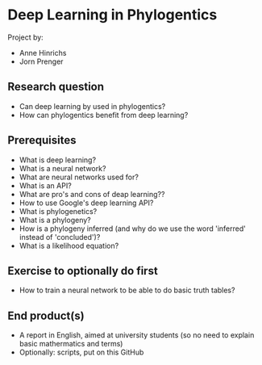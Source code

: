 # Deep Learning in Phylogentics

Project by:

 * Anne Hinrichs
 * Jorn Prenger

## Research question

 * Can deep learning by used in phylogentics?
 * How can phylogentics benefit from deep learning?
 
## Prerequisites

 * What is deep learning?
 * What is a neural network?
 * What are neural networks used for?
 * What is an API?
 * What are pro's and cons of deap learning??
 * How to use Google's deep learning API?
 * What is phylogenetics?
 * What is a phylogeny?
 * How is a phylogeny inferred (and why do we use the word 'inferred' instead of 'concluded')?
 * What is a likelihood equation?

## Exercise to optionally do first

 * How to train a neural network to be able to do basic truth tables?

## End product(s)

 * A report in English, aimed at university students (so no need to explain basic mathermatics and terms)
 * Optionally: scripts, put on this GitHub
